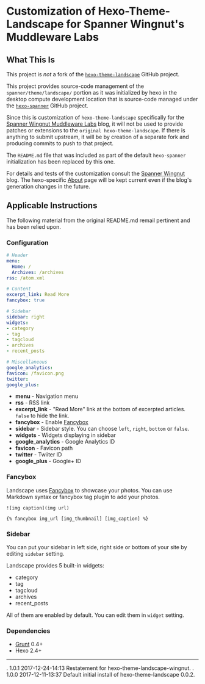 # Customization of Hexo-Theme-Landscape for Spanner Wingnut's Muddleware Labs #

## What This Is ##

This project is *not* a fork of the [`hexo-theme-landscape`](https://github.com/hexojs/hexo-theme-landscape) GitHub project.

This project provides source-code management of the `spanner/theme/landscape/` portion as it was initialized by hexo in the desktop compute development location that is source-code managed under the [`hexo-spanner`](https://github.com/orcmid/hexo-spanner) GitHub project.

Since this is customization of `hexo-theme-landscape` specifically for the [Spanner Wingnut Muddleware Labs](http://orcmid.com/BlunderDome/wingnut) blog, it will not be used to provide patches or extensions to the `original hexo-theme-landscape`.  If there is anything to submit upstream, it will be by creation of a separate fork and producing commits to push to that project.

The `README.md` file that was included as part of the default `hexo-spanner` initialization has been replaced by this one.

For details and tests of the customization consult the [Spanner Wingnut](http://orcmid.com/BlunderDome/wingnut) blog.  The hexo-specific  [About](http://orcmid.com/BlunderDome/wingnut/hexo-about/) page will be kept current even if the blog's generation changes in the future.

## Applicable Instructions ##

The following material from the original README.md remail pertinent and has been relied upon.


### Configuration ###

``` yml
# Header
menu:
  Home: /
  Archives: /archives
rss: /atom.xml

# Content
excerpt_link: Read More
fancybox: true

# Sidebar
sidebar: right
widgets:
- category
- tag
- tagcloud
- archives
- recent_posts

# Miscellaneous
google_analytics:
favicon: /favicon.png
twitter:
google_plus:
```

- **menu** - Navigation menu
- **rss** - RSS link
- **excerpt_link** - "Read More" link at the bottom of excerpted articles. `false` to hide the link.
- **fancybox** - Enable [Fancybox]
- **sidebar** - Sidebar style. You can choose `left`, `right`, `bottom` or `false`.
- **widgets** - Widgets displaying in sidebar
- **google_analytics** - Google Analytics ID
- **favicon** - Favicon path
- **twitter** - Twiiter ID
- **google_plus** - Google+ ID


### Fancybox ###

Landscape uses [Fancybox] to showcase your photos. You can use Markdown syntax or fancybox tag plugin to add your photos.

```
![img caption](img url)

{% fancybox img_url [img_thumbnail] [img_caption] %}
```

### Sidebar ###

You can put your sidebar in left side, right side or bottom of your site by editing `sidebar` setting.

Landscape provides 5 built-in widgets:

- category
- tag
- tagcloud
- archives
- recent_posts

All of them are enabled by default. You can edit them in `widget` setting.


### Dependencies ###

- [Grunt] 0.4+
- Hexo 2.4+

[Hexo]: https://hexo.io/
[Fancybox]: http://fancyapps.com/fancybox/
[Font Awesome]: http://fontawesome.io/
[Grunt]: http://gruntjs.com/
[hexo-generate-feed]: https://github.com/hexojs/hexo-generator-feed

----

. 1.0.1 2017-12-24-14:13 Restatement for hexo-theme-landscape-wingnut.
. 1.0.0 2017-12-11-13:37 Default initial install of hexo-theme-landscape 0.0.2.
